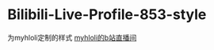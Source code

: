 # Bilibili-Live-Profile-853-style
为myhloli定制的样式
[myhloli的b站直播间][]

[myhloli的b站直播间]: http://live.bilibili.com/31092 "myhloli的b站直播间"